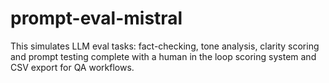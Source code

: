 # prompt-eval-mistral

This simulates LLM eval tasks: fact-checking, tone analysis, clarity scoring and prompt testing complete with a human in the loop scoring system and CSV export for QA workflows.
